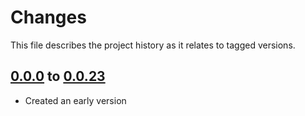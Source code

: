 # Changes
This file describes the project history as it relates to tagged versions.

## [0.0.0](.) to  [0.0.23](.)
- Created an early version

